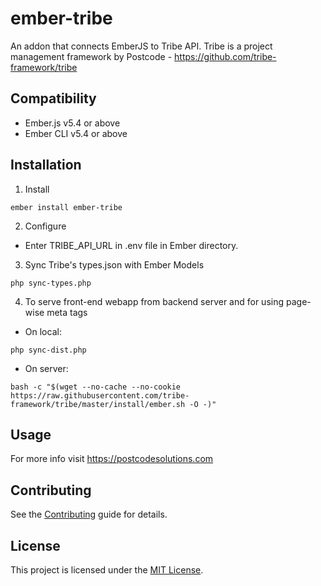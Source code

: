 ember-tribe
==============================================================================

An addon that connects EmberJS to Tribe API.
Tribe is a project management framework by Postcode - https://github.com/tribe-framework/tribe


Compatibility
------------------------------------------------------------------------------

* Ember.js v5.4 or above
* Ember CLI v5.4 or above


Installation
------------------------------------------------------------------------------

1. Install
```
ember install ember-tribe
```

2. Configure
- Enter TRIBE_API_URL in .env file in Ember directory.

3. Sync Tribe's types.json with Ember Models
```
php sync-types.php
```
4. To serve front-end webapp from backend server and for using page-wise meta tags
- On local:
```
php sync-dist.php
```
- On server:
```
bash -c "$(wget --no-cache --no-cookie https://raw.githubusercontent.com/tribe-framework/tribe/master/install/ember.sh -O -)"
```

Usage
------------------------------------------------------------------------------

For more info visit https://postcodesolutions.com


Contributing
------------------------------------------------------------------------------

See the [Contributing](CONTRIBUTING.md) guide for details.


License
------------------------------------------------------------------------------

This project is licensed under the [MIT License](LICENSE.md).
